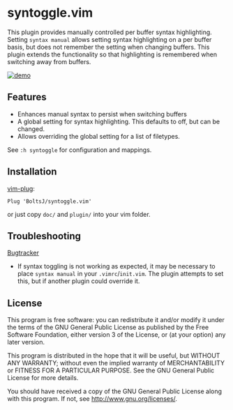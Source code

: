 # syntoggle.vim

This plugin provides manually controlled per buffer syntax highlighting.
Setting `syntax manual` allows setting syntax highlighting on a per buffer
basis, but does not remember the setting when changing buffers. This plugin
extends the functionality so that highlighting is remembered when switching
away from buffers.

[![demo](https://asciinema.org/a/42646.png)](https://asciinema.org/a/42646?autoplay=1)

## Features

- Enhances manual syntax to persist when switching buffers
- A global setting for syntax highlighting. This defaults to off, but can be
  changed.
- Allows overriding the global setting for a list of filetypes.

See `:h syntoggle` for configuration and mappings.

## Installation

[vim-plug](https://github.com/junegunn/vim-plug):

```vim
Plug 'BoltsJ/syntoggle.vim'
```

or just copy `doc/` and `plugin/` into your vim folder.

## Troubleshooting

[Bugtracker](https://gitlab.com/BoltsJ/syntoggle.vim/issues)

- If syntax toggling is not working as expected, it may be necessary to place
  `syntax manual` in your `.vimrc`/`init.vim`. The plugin attempts to set this,
  but if another plugin could override it.

## License
This program is free software: you can redistribute it and/or modify
it under the terms of the GNU General Public License as published by
the Free Software Foundation, either version 3 of the License, or
(at your option) any later version.

This program is distributed in the hope that it will be useful,
but WITHOUT ANY WARRANTY; without even the implied warranty of
MERCHANTABILITY or FITNESS FOR A PARTICULAR PURPOSE.  See the
GNU General Public License for more details.

You should have received a copy of the GNU General Public License
along with this program.  If not, see <http://www.gnu.org/licenses/>.
